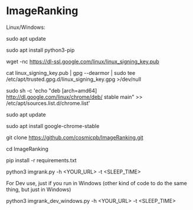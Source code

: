 # ImageRanking

Linux/Windows:

sudo apt update

sudo apt install python3-pip

wget -nc https://dl-ssl.google.com/linux/linux_signing_key.pub 

cat linux_signing_key.pub | gpg --dearmor | sudo tee /etc/apt/trusted.gpg.d/linux_signing_key.gpg  >/dev/null 

sudo sh -c 'echo "deb [arch=amd64] http://dl.google.com/linux/chrome/deb/ stable main" >> /etc/apt/sources.list.d/chrome.list' 

sudo apt update 

sudo apt install google-chrome-stable 

git clone https://github.com/cosmicpb/ImageRanking.git

cd ImageRanking

pip install -r requirements.txt

python3 imgrank.py -h <YOUR_URL> -t <SLEEP_TIME>




For Dev use, just if you run in Windows (other kind of code to do the same thing, but just in Windows)

python3 imgrank_dev_windows.py -h <YOUR_URL> -t <SLEEP_TIME>

